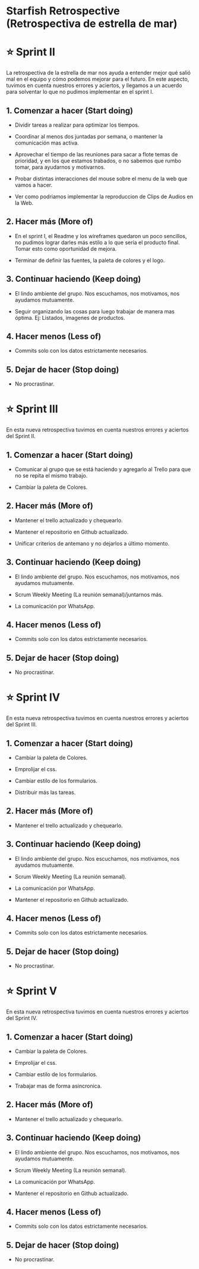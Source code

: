 # Starfish Retrospective (Retrospectiva de estrella de mar)

# :star: Sprint II

La retrospectiva de la estrella de mar nos ayuda a entender mejor qué salió mal en el equipo y cómo podemos mejorar para el futuro. En este aspecto, tuvimos en cuenta nuestros errores y aciertos, y llegamos a un acuerdo para solventar lo que no pudimos implementar en el sprint I.

## 1. Comenzar a hacer (Start doing)

* Dividir tareas a realizar para optimizar los tiempos.

* Coordinar al menos dos juntadas por semana, o mantener la comunicación mas activa.

* Aprovechar el tiempo de las reuniones para sacar a flote temas de prioridad, y en los que estamos trabados, o no sabemos que rumbo tomar, para ayudarnos y motivarnos.

* Probar distintas interacciones del mouse sobre el menu de la web que vamos a hacer.

* Ver como podriamos implementar la reproduccion de Clips de Audios en la Web.

## 2. Hacer más (More of)

* En el sprint I, el Readme y los wireframes quedaron un poco sencillos, no pudimos lograr darles más estilo a lo que sería el producto final. Tomar esto como oportunidad de mejora.

* Terminar de definir las fuentes, la paleta de colores y el logo.

## 3. Continuar haciendo (Keep doing)

* El lindo ambiente del grupo. Nos escuchamos, nos motivamos, nos ayudamos mutuamente.

* Seguir organizando las cosas para luego trabajar de manera mas óptima. Ej: Listados, imagenes de productos.

## 4. Hacer menos (Less of)

* Commits solo con los datos estrictamente necesarios.

## 5. Dejar de hacer (Stop doing)

* No procrastinar.


# :star: Sprint III

En esta nueva retrospectiva tuvimos en cuenta nuestros errores y aciertos del Sprint II.

## 1. Comenzar a hacer (Start doing)

* Comunicar al grupo que se está haciendo y agregarlo al Trello para que no se repita el mismo trabajo.  

* Cambiar la paleta de Colores. 

## 2. Hacer más (More of)

* Mantener el trello actualizado y chequearlo.

* Mantener el repositorio en Github actualizado.  

* Unificar criterios de antemano y no dejarlos a último momento.

## 3. Continuar haciendo (Keep doing)

* El lindo ambiente del grupo. Nos escuchamos, nos motivamos, nos ayudamos mutuamente. 

* Scrum Weekly Meeting (La reunión semanal)/juntarnos más. 

* La comunicación por WhatsApp. 

## 4. Hacer menos (Less of)

* Commits solo con los datos estrictamente necesarios.

## 5. Dejar de hacer (Stop doing)

* No procrastinar.


# :star: Sprint IV

En esta nueva retrospectiva tuvimos en cuenta nuestros errores y aciertos del Sprint III.

## 1. Comenzar a hacer (Start doing)

* Cambiar la paleta de Colores.  

* Emprolijar el css.

* Cambiar estilo de los formularios. 

* Distribuir más las tareas. 

## 2. Hacer más (More of)

* Mantener el trello actualizado y chequearlo.


## 3. Continuar haciendo (Keep doing)

* El lindo ambiente del grupo. Nos escuchamos, nos motivamos, nos ayudamos mutuamente. 

* Scrum Weekly Meeting (La reunión semanal). 

* La comunicación por WhatsApp. 

* Mantener el repositorio en Github actualizado.

## 4. Hacer menos (Less of)

* Commits solo con los datos estrictamente necesarios.

## 5. Dejar de hacer (Stop doing)

* No procrastinar.



# :star: Sprint V

En esta nueva retrospectiva tuvimos en cuenta nuestros errores y aciertos del Sprint IV.

## 1. Comenzar a hacer (Start doing)

* Cambiar la paleta de Colores.  

* Emprolijar el css.

* Cambiar estilo de los formularios. 

* Trabajar mas de forma asincronica. 


## 2. Hacer más (More of)

* Mantener el trello actualizado y chequearlo.


## 3. Continuar haciendo (Keep doing)

* El lindo ambiente del grupo. Nos escuchamos, nos motivamos, nos ayudamos mutuamente. 

* Scrum Weekly Meeting (La reunión semanal). 

* La comunicación por WhatsApp. 

* Mantener el repositorio en Github actualizado.

## 4. Hacer menos (Less of)

* Commits solo con los datos estrictamente necesarios.

## 5. Dejar de hacer (Stop doing)

* No procrastinar.







